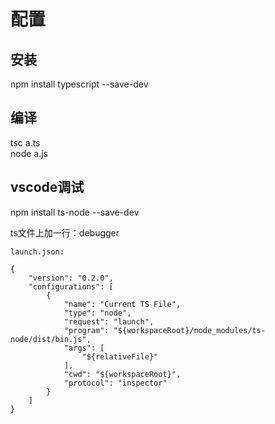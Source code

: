 # 配置

## 安装  
npm install  typescript  --save-dev

## 编译  
tsc a.ts  
node a.js


## vscode调试
npm install ts-node --save-dev

ts文件上加一行：debugger


```
launch.json:

{
    "version": "0.2.0",
    "configurations": [
        {
            "name": "Current TS File",
            "type": "node",
            "request": "launch",
            "program": "${workspaceRoot}/node_modules/ts-node/dist/bin.js",
            "args": [
                "${relativeFile}"
            ],
            "cwd": "${workspaceRoot}",
            "protocol": "inspector"
        }
    ]
}
```